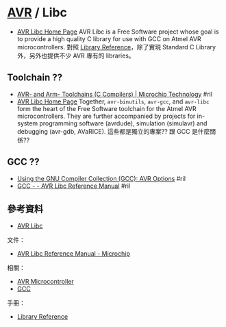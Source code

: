 # [AVR](avr.md) / Libc

  - [AVR Libc Home Page](https://www.nongnu.org/avr-libc/) AVR Libc is a Free Software project whose goal is to provide a high quality C library for use with GCC on Atmel AVR microcontrollers. 對照 [Library Reference](https://www.nongnu.org/avr-libc/user-manual/modules.html)，除了實現 Standard C Library 外，另外也提供不少 AVR 專有的 libraries。

## Toolchain ??

  - [AVR\- and Arm\- Toolchains \(C Compilers\) \| Microchip Technology](https://www.microchip.com/mplab/avr-support/avr-and-arm-toolchains-c-compilers) #ril
  - [AVR Libc Home Page](https://www.nongnu.org/avr-libc/) Together, `avr-binutils`, `avr-gcc`, and `avr-libc` form the heart of the Free Software toolchain for the Atmel AVR microcontrollers. They are further accompanied by projects for in-system programming software (avrdude), simulation (simulavr) and debugging (avr-gdb, AVaRICE). 這些都是獨立的專案?? 跟 GCC 是什麼關係??

## GCC ??

  - [Using the GNU Compiler Collection \(GCC\): AVR Options](https://gcc.gnu.org/onlinedocs/gcc/AVR-Options.html) #ril
  - [GCC \- \- AVR Libc Reference Manual](https://www.microchip.com/webdoc/AVRLibcReferenceManual/overview_1overview_gcc.html) #ril

## 參考資料

  - [AVR Libc](https://www.nongnu.org/avr-libc/)

文件：

  - [AVR Libc Reference Manual - Microchip](https://www.microchip.com/webdoc/AVRLibcReferenceManual/index.html)

相關：

  - [AVR Microcontroller](avr.md)
  - [GCC](gcc.md)

手冊：

  - [Library Reference](https://www.nongnu.org/avr-libc/user-manual/modules.html)
